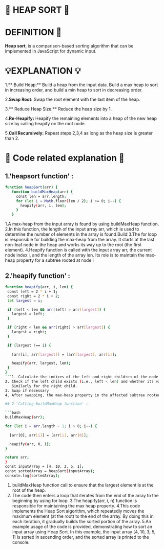 # 🐚 HEAP SORT 🐚

# DEFINITION 🥇

**Heap sort**, is a comparison-based sorting algorithm that can be implemented in JavaScript for dynamic input.

# 💡EXPLANATION 💡

 1.** Build Heap:** Build a heap from the input data. Build a max heap to sort in increasing order, and build a min heap to sort in decreasing order.

 2.**Swap Root:** Swap the root element with the last item of the heap. 

 3.** Reduce Heap Size:** Reduce the heap size by 1.

 4.**Re-Heapify:** Heapify the remaining elements into a heap of the new heap size by calling heapify on the root node.

 5.**Call Recursively:** Repeat steps 2,3,4 as long as the heap size is greater than 2.

 #  📖 Code related explanation 📖

 ## 1.'heapsort function' :
 ```bash
 function heapSort(arr) {
    function buildMaxHeap(arr) {
      const len = arr.length;
      for (let i = Math.floor(len / 2); i >= 0; i--) {
        heapify(arr, i, len);
      }
    }
```
   1.A max-heap from the input array is found by using buildMaxHeap function.
   2.In this function, the length of the input array arr, which is used to determine the number of elements in the array is found.Build
   3.The for loop is responsible for building the max-heap from the array. It starts at the last non-leaf node in the heap and works its way up to the root (the first element).
   4.Heapify function is called with the input array arr, the current node index i, and the length of the array len. Its role is to maintain the max-heap property for a subtree rooted at node i

   ## 2.'heapify function' :
   ```bash
   function heapify(arr, i, len) {
    const left = 2 * i + 1;
    const right = 2 * i + 2;
    let largest = i;

    if (left < len && arr[left] > arr[largest]) {
      largest = left;
    }

    if (right < len && arr[right] > arr[largest]) {
      largest = right;
    }

    if (largest !== i) {
     
      [arr[i], arr[largest]] = [arr[largest], arr[i]];

      heapify(arr, largest, len);
    }
  }
```1. Calculate the indices of the left and right children of the node at index i in the binary tree and initialize a variable largest.
   2. Check if the left child exists (i.e., left < len) and whether its value is greater than the value of the node at index largest. If so, update the largest index to the index of the left child.
      Similarly for the right child.
   3. Swap if necessary
   4. After swapping, the max-heap property in the affected subtree rooted at index largest may be violated. To correct this, the heapify function is called recursively on the affected subtree to ensure that the max-heap property is maintained throughout the entire subtree.

   ## 2.'Calling buildMaxHeap function' :

   ```bash
   buildMaxHeap(arr);

   for (let i = arr.length - 1; i > 0; i--) {
     
     [arr[0], arr[i]] = [arr[i], arr[0]];
 
     heapify(arr, 0, i);
   }
 
   return arr;
 }
 const inputArray = [4, 10, 3, 5, 1];
 const sortedArray = heapSort(inputArray);
 console.log(sortedArray);
```
1. buildMaxHeap function call to ensure that the largest element is at the root of the heap.
2. The code then enters a loop that iterates from the end of the array to the beginning by using for loop.
3.The heapify(arr, i, n) function is responsible for maintaining the max heap property. 
4.This code implements the Heap Sort algorithm, which repeatedly moves the maximum element (at the root) to the end of the array. 
By doing this in each iteration, it gradually builds the sorted portion of the array.
5.An example usage of the code is provided, demonstrating how to sort an input array using Heap Sort. 
In this example, the input array [4, 10, 3, 5, 1] is sorted in ascending order, and the sorted array is printed to the console.